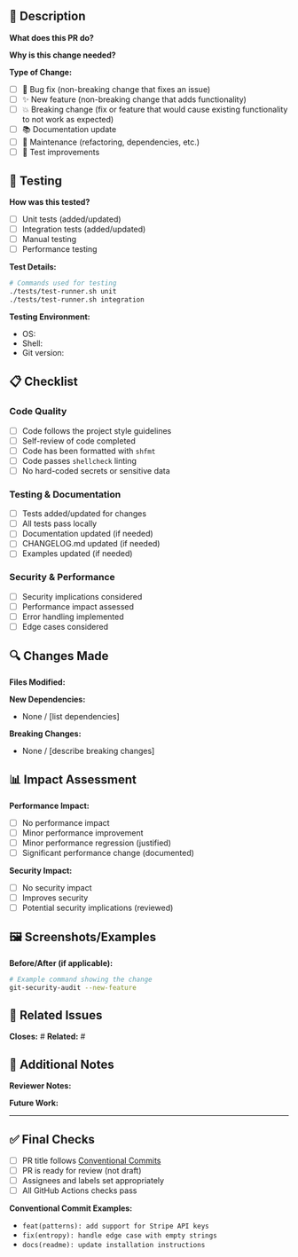 ## 🎯 Description

**What does this PR do?**
<!-- Provide a clear description of the changes -->

**Why is this change needed?**
<!-- Link to issues, explain the motivation -->

**Type of Change:**
- [ ] 🐛 Bug fix (non-breaking change that fixes an issue)
- [ ] ✨ New feature (non-breaking change that adds functionality)
- [ ] 💥 Breaking change (fix or feature that would cause existing functionality to not work as expected)
- [ ] 📚 Documentation update
- [ ] 🔧 Maintenance (refactoring, dependencies, etc.)
- [ ] 🧪 Test improvements

## 🧪 Testing

**How was this tested?**
- [ ] Unit tests (added/updated)
- [ ] Integration tests (added/updated)
- [ ] Manual testing
- [ ] Performance testing

**Test Details:**
```bash
# Commands used for testing
./tests/test-runner.sh unit
./tests/test-runner.sh integration
```

**Testing Environment:**
- OS: 
- Shell: 
- Git version: 

## 📋 Checklist

### Code Quality
- [ ] Code follows the project style guidelines
- [ ] Self-review of code completed
- [ ] Code has been formatted with `shfmt`
- [ ] Code passes `shellcheck` linting
- [ ] No hard-coded secrets or sensitive data

### Testing & Documentation
- [ ] Tests added/updated for changes
- [ ] All tests pass locally
- [ ] Documentation updated (if needed)
- [ ] CHANGELOG.md updated (if needed)
- [ ] Examples updated (if needed)

### Security & Performance
- [ ] Security implications considered
- [ ] Performance impact assessed
- [ ] Error handling implemented
- [ ] Edge cases considered

## 🔍 Changes Made

**Files Modified:**
<!-- List key files that were changed -->

**New Dependencies:**
<!-- List any new dependencies added -->
- None / [list dependencies]

**Breaking Changes:**
<!-- Describe any breaking changes and migration path -->
- None / [describe breaking changes]

## 📊 Impact Assessment

**Performance Impact:**
- [ ] No performance impact
- [ ] Minor performance improvement
- [ ] Minor performance regression (justified)
- [ ] Significant performance change (documented)

**Security Impact:**
- [ ] No security impact
- [ ] Improves security
- [ ] Potential security implications (reviewed)

## 🖼️ Screenshots/Examples

**Before/After (if applicable):**
<!-- Include command output, screenshots, or examples -->
```bash
# Example command showing the change
git-security-audit --new-feature
```

## 🔗 Related Issues

**Closes:** #
**Related:** #

## 📝 Additional Notes

**Reviewer Notes:**
<!-- Anything specific you want reviewers to focus on -->

**Future Work:**
<!-- Any follow-up work planned -->

---

## ✅ Final Checks

- [ ] PR title follows [Conventional Commits](https://www.conventionalcommits.org/)
- [ ] PR is ready for review (not draft)
- [ ] Assignees and labels set appropriately
- [ ] All GitHub Actions checks pass

**Conventional Commit Examples:**
- `feat(patterns): add support for Stripe API keys`
- `fix(entropy): handle edge case with empty strings` 
- `docs(readme): update installation instructions`
